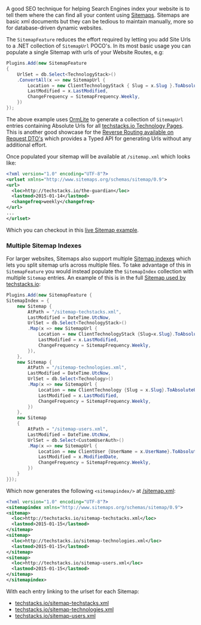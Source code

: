 A good SEO technique for helping Search Engines index your website is to tell them where the can find all your content using [Sitemaps](https://support.google.com/webmasters/answer/156184?hl=en). Sitemaps are basic xml documents but they can be tedious to maintain manually, more so for database-driven dynamic websites. 

The `SitemapFeature` reduces the effort required by letting you add Site Urls to a .NET collection of `SitemapUrl` POCO's. 
In its most basic usage you can populate a single Sitemap with urls of your Website Routes, e.g:

```csharp
Plugins.Add(new SitemapFeature
{
    UrlSet = db.Select<TechnologyStack>()
    .ConvertAll(x => new SitemapUrl {
        Location = new ClientTechnologyStack { Slug = x.Slug }.ToAbsoluteUri(),
        LastModified = x.LastModified,
        ChangeFrequency = SitemapFrequency.Weekly,
    })
});
```

The above example uses [OrmLite](https://github.com/ServiceStack/ServiceStack.OrmLite) to generate a collection of `SitemapUrl` entries containing Absolute Urls for all [techstacks.io Technology Pages](http://techstacks.io/tech). This is another good showcase for the [Reverse Routing available on Request DTO's](https://github.com/ServiceStack/ServiceStack/wiki/Routing#reverse-routing) which provides a Typed API for generating Urls without any additional effort.

Once populated your sitemap will be available at `/sitemap.xml` which looks like:

```xml
<?xml version="1.0" encoding="UTF-8"?>
<urlset xmlns="http://www.sitemaps.org/schemas/sitemap/0.9">
<url>
  <loc>http://techstacks.io/the-guardian</loc>
  <lastmod>2015-01-14</lastmod>
  <changefreq>weekly</changefreq>
</url>
...
</urlset>
```

Which you can checkout in this [live Sitemap example](http://techstacks.io/sitemap-techstacks.xml).

### Multiple Sitemap Indexes

For larger websites, Sitemaps also support multiple [Sitemap indexes](https://support.google.com/webmasters/answer/75712?hl=en) which lets you split sitemap urls across multiple files. To take advantage of this in `SitemapFeature` you would instead populate the `SitemapIndex` collection with multiple `Sitemap` entries. An example of this is in the full [Sitemap used by techstacks.io](https://github.com/ServiceStackApps/TechStacks/blob/a114348e905b4334e93a5408c2fb76c5fb589501/src/TechStacks/TechStacks/AppHost.cs#L90-L128):

```csharp
Plugins.Add(new SitemapFeature {
SitemapIndex = {
    new Sitemap {
        AtPath = "/sitemap-techstacks.xml",
        LastModified = DateTime.UtcNow,
        UrlSet = db.Select<TechnologyStack>()
        .Map(x => new SitemapUrl {
            Location = new ClientTechnologyStack {Slug=x.Slug}.ToAbsoluteUri(),
            LastModified = x.LastModified,
            ChangeFrequency = SitemapFrequency.Weekly,
        }),
    },
    new Sitemap {
        AtPath = "/sitemap-technologies.xml",
        LastModified = DateTime.UtcNow,
        UrlSet = db.Select<Technology>()
        .Map(x => new SitemapUrl {
            Location = new ClientTechnology {Slug = x.Slug}.ToAbsoluteUri(),
            LastModified = x.LastModified,
            ChangeFrequency = SitemapFrequency.Weekly,
        })
    },
    new Sitemap
    {
        AtPath = "/sitemap-users.xml",
        LastModified = DateTime.UtcNow,
        UrlSet = db.Select<CustomUserAuth>()
        .Map(x => new SitemapUrl {
            Location = new ClientUser {UserName = x.UserName}.ToAbsoluteUri(),
            LastModified = x.ModifiedDate,
            ChangeFrequency = SitemapFrequency.Weekly,
        })
    }
}});
```

Which now generates the following `<sitemapindex/>` at [/sitemap.xml](http://techstacks.io/sitemap.xml):

```xml
<?xml version="1.0" encoding="UTF-8"?>
<sitemapindex xmlns="http://www.sitemaps.org/schemas/sitemap/0.9">
<sitemap>
  <loc>http://techstacks.io/sitemap-techstacks.xml</loc>
  <lastmod>2015-01-15</lastmod>
</sitemap>
<sitemap>
  <loc>http://techstacks.io/sitemap-technologies.xml</loc>
  <lastmod>2015-01-15</lastmod>
</sitemap>
<sitemap>
  <loc>http://techstacks.io/sitemap-users.xml</loc>
  <lastmod>2015-01-15</lastmod>
</sitemap>
</sitemapindex>
```

With each entry linking to the urlset for each Sitemap:

 - [techstacks.io/sitemap-techstacks.xml](http://techstacks.io/sitemap-techstacks.xml)
 - [techstacks.io/sitemap-technologies.xml](http://techstacks.io/sitemap-technologies.xml)
 - [techstacks.io/sitemap-users.xml](http://techstacks.io/sitemap-users.xml)

